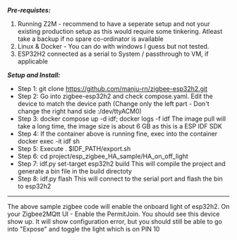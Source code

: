 ***Pre-requistes:***
1. Running Z2M  - recommend to have a seperate setup and not your existing production setup as this would require some tinkering. Atleast take a backup if no spare co-ordinator is available
2. Linux & Docker - You can do with windows I guess but not tested.
3. ESP32H2 connected as a serial to System / passthrough to VM, if applicable

***Setup and Install:***
- Step 1:  git clone https://github.com/manju-rn/zigbee-esp32h2.git
- Step 2:  Go into zigbee-esp32h2 and check compose.yaml.  Edit the device to match the device path (Change only the left part - Don't change the right hand side :/dev/ttyACM0)
- Step 3: docker compose up -d idf; docker logs -f idf   The image pull will take a long time, the image size is about 6 GB as this is a ESP IDF SDK
- Step 4:  If the container above is running fine, exec into the container docker exec -it idf sh
- Step 5: Execute . $IDF_PATH/export.sh
- Step 6:  cd project/esp_zigbee_HA_sample/HA_on_off_light
- Step 7:  idf.py set-target esp32h2 build   This will compile the project and generate a bin file in the build directoty
- Step 8:   idf.py flash  This will connect to the serial port and flash the bin to esp32h2
---
The above sample zigbee code will enable the onboard light of esp32h2.
On your Zigbee2MQtt UI - Enable the PermitJoin.  You should see this device show up.  It will show configuration error, but you should still be able to go into "Expose" and toggle the light which is on PIN 10
